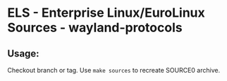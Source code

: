 # ELS - Enterprise Linux/EuroLinux Sources - wayland-protocols
 
## Usage:
  Checkout branch or tag. Use `make sources` to recreate  SOURCE0 archive.
